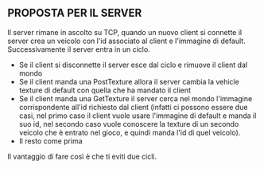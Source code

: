 ## PROPOSTA PER IL SERVER

Il server rimane in ascolto su TCP, quando un nuovo client
si connette il server crea un veicolo con l'id associato al client
e l'immagine di default.
Successivamente il server entra in un ciclo.
- Se il client si disconnette il server esce dal ciclo e rimuove il client dal mondo
- Se il client manda una PostTexture allora il server cambia la vehicle texture di default
    con quella che ha mandato il client
- Se il client manda una GetTexture il server cerca nel mondo l'immagine corrispondente all'id
    richiesto dal client (infatti ci possono essere due casi, nel primo caso il client vuole usare
    l'immagine di default e manda il suo id, nel secondo caso vuole conoscere la texture di un secondo
    veicolo che è entrato nel gioco, e quindi manda l'id di quel veicolo).
- Il resto come prima

Il vantaggio di fare così è che ti eviti due cicli.